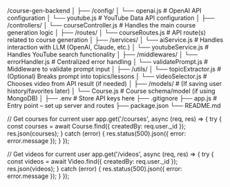 /course-gen-backend
│
├── /config/
│   └── openai.js                 # OpenAI API configuration
│   └── youtube.js               # YouTube Data API configuration
│
├── /controllers/
│   └── courseController.js      # Handles the main course generation logic
│
├── /routes/
│   └── courseRoutes.js          # API route(s) related to course generation
│
├── /services/
│   └── aiService.js             # Handles interaction with LLM (OpenAI, Claude, etc.)
│   └── youtubeService.js        # Handles YouTube search functionality
│
├── /middlewares/
│   └── errorHandler.js          # Centralized error handling
│   └── validatePrompt.js        # Middleware to validate prompt input
│
├── /utils/
│   └── topicExtractor.js        # (Optional) Breaks prompt into topics/lessons
│   └── videoSelector.js         # Chooses video from API result (if needed)
│
├── /models/                     # (If saving user history/favorites later)
│   └── Course.js                # Course schema/model (if using MongoDB)
│
├── .env                         # Store API keys here
├── .gitignore
├── app.js                       # Entry point – set up server and routes
├── package.json
└── README.md


// Get courses for current user
app.get('/courses', async (req, res) => {
    try {
        const courses = await Course.find({ createdBy: req.user._id });
        res.json(courses);
    } catch (error) {
        res.status(500).json({ error: error.message });
    }
});




// Get videos for current user
app.get('/videos', async (req, res) => {
    try {
        const videos = await Video.find({ createdBy: req.user._id });
        res.json(videos);
    } catch (error) {
        res.status(500).json({ error: error.message });
    }
});
